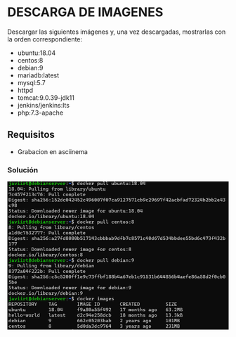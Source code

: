 # DESCARGA DE IMAGENES

Descargar las siguientes imágenes y, una vez descargadas, mostrarlas con la orden correspondiente:

- ubuntu:18.04
- centos:8
- debian:9
- mariadb:latest
- mysql:5.7
- httpd
- tomcat:9.0.39-jdk11
- jenkins/jenkins:lts
- php:7.3-apache

## Requisitos
- Grabacion en asciinema


### Solución
![Solución de la tarea 2](./Capturas/docker-2-1.png)